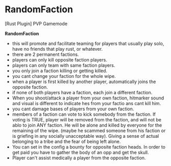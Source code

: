 # RandomFaction
[Rust Plugin] PVP Gamemode

__**RandomFaction**__
- this will promote and facilitate teaming for players that usually play solo, have no friends that play rust, or whatever.
- there are 2 permanent factions.
- players can only kill opposite faction players.
- players can only team with same faction players.
- you only join a faction killing or getting killed.
- you cant change your faction for the whole wipe.
- when a player is first killed  by another player, automatically joins the opposite faction.
- if none of both players have a faction, each join a different faction.
- When you shoot/attack a player from your own faction, hitmarker sound and visual is different to indicate hes from your factio  ans cant kill him.
- you cant damage bases of players from your own faction.
- members of a faction can vote to kick somebody from the faction. If voting is TRUE, player will be removed from the faction, and will not be ablo to join ANY faction. He will be alone and killed by everyone for the remaining of the wipe. (maybe he scammed someone from his faction or is griefing in any socially unacceptable way). Giving a sense of actual belonging to a tribe and the fear of being left alone.
- You can set in the config a bounty for opposite faction heads. In order to get paid you have to gather the body of an opp and get the skull.
- Player can't assist medically a player from the opposite faction.

